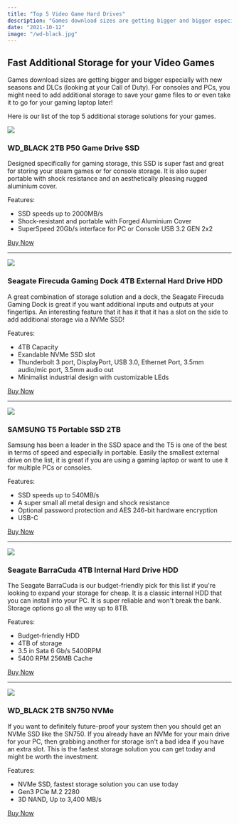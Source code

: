 ```yaml
---
title: "Top 5 Video Game Hard Drives"
description: "Games download sizes are getting bigger and bigger especially with new seasons and DLCs. Here is our list of the best additional storage solutions for your games. "
date: "2021-10-12"
image: "/wd-black.jpg"
---
```


## Fast Additional Storage for your Video Games

Games download sizes are getting bigger and bigger especially with new seasons and DLCs (looking at your Call of Duty). For consoles and PCs, you might need to add additional storage to save your game files to or even take it to go for your gaming laptop later!

Here is our list of the top 5 additional storage solutions for your games.


<a href="https://www.amazon.com/dp/B07YFG9PG2?_encoding=UTF8&th=1&linkCode=li3&tag=tryorthokey06-20&linkId=fe6ee94ac0f9c7d0172572f57fcfd34d&language=en_US&ref_=as_li_ss_il" target="_blank"><img border="0" src="//ws-na.amazon-adsystem.com/widgets/q?_encoding=UTF8&ASIN=B07YFG9PG2&Format=_SL250_&ID=AsinImage&MarketPlace=US&ServiceVersion=20070822&WS=1&tag=tryorthokey06-20&language=en_US" ></a><img src="https://ir-na.amazon-adsystem.com/e/ir?t=tryorthokey06-20&language=en_US&l=li3&o=1&a=B07YFG9PG2" width="1" height="1" border="0" alt="" style="border:none !important; margin:0px !important;" />

### WD_BLACK 2TB P50 Game Drive SSD

Designed specifically for gaming storage, this SSD is super fast and great for storing your steam games or for console storage.  It is also super portable with shock resistance and an aesthetically pleasing rugged aluminium cover. 

Features:
- SSD speeds up to 2000MB/s
- Shock-resistant and portable with Forged Aluminium Cover
- SuperSpeed 20Gb/s interface for PC or Console USB 3.2 GEN 2x2

<a class="btn btn-primary mt-2" href="https://amzn.to/3lAIL9z">Buy Now</a>

- - -

<a href="https://www.amazon.com/Seagate-Firecuda-Gaming-External-Drive/dp/B07YH4GQXJ?dchild=1&keywords=seagate+gaming+hard+drive&qid=1634067452&refinements=p_85%3A2470955011&rnid=2470954011&rps=1&sr=8-10&linkCode=li3&tag=tryorthokey06-20&linkId=53f6f1a0f79f012174a94f9eb087e3e0&language=en_US&ref_=as_li_ss_il" target="_blank"><img border="0" src="//ws-na.amazon-adsystem.com/widgets/q?_encoding=UTF8&ASIN=B07YH4GQXJ&Format=_SL250_&ID=AsinImage&MarketPlace=US&ServiceVersion=20070822&WS=1&tag=tryorthokey06-20&language=en_US" ></a><img src="https://ir-na.amazon-adsystem.com/e/ir?t=tryorthokey06-20&language=en_US&l=li3&o=1&a=B07YH4GQXJ" width="1" height="1" border="0" alt="" style="border:none !important; margin:0px !important;" />

### Seagate Firecuda Gaming Dock 4TB External Hard Drive HDD

A great combination of storage solution and a dock, the Seagate Firecuda Gaming Dock is great if you want additional inputs and outputs at your fingertips. An interesting feature that it has it that it has a slot on the side to add additional storage via a NVMe SSD!

Features:
- 4TB Capacity
- Exandable NVMe SSD slot
- Thunderbolt 3 port, DisplayPort, USB 3.0, Ethernet Port, 3.5mm audio/mic port, 3.5mm audio out
- Minimalist industrial design with customizable LEds

<a class="btn btn-primary mt-2" href="https://amzn.to/3AACnTW">Buy Now</a>

- - -

<a href="https://www.amazon.com/Samsung-T5-Portable-SSD-MU-PA1T0B/dp/B073H4GPLQ?dchild=1&keywords=samsung%2Bgame%2Bstorage&qid=1634067795&sr=8-3&th=1&linkCode=li3&tag=tryorthokey06-20&linkId=d555425de0230b5565543495d9d4ec2c&language=en_US&ref_=as_li_ss_il" target="_blank"><img border="0" src="//ws-na.amazon-adsystem.com/widgets/q?_encoding=UTF8&ASIN=B073H4GPLQ&Format=_SL250_&ID=AsinImage&MarketPlace=US&ServiceVersion=20070822&WS=1&tag=tryorthokey06-20&language=en_US" ></a><img src="https://ir-na.amazon-adsystem.com/e/ir?t=tryorthokey06-20&language=en_US&l=li3&o=1&a=B073H4GPLQ" width="1" height="1" border="0" alt="" style="border:none !important; margin:0px !important;" />

### SAMSUNG T5 Portable SSD 2TB

Samsung has been a leader in the SSD space and the T5 is one of the best in terms of speed and especially in portable. Easily the smallest external drive on the list, it is great if you are using a gaming laptop or want to use it for multiple PCs or consoles.

Features:
- SSD speeds up to 540MB/s
- A super small all metal design and shock resistance
- Optional password protection and AES 246-bit hardware encryption
- USB-C 

<a class="btn btn-primary mt-2" href="https://amzn.to/3lAIL9z">Buy Now</a>

- - -

<a href="https://www.amazon.com/Seagate-BarraCuda-Internal-Drive-3-5-Inch/dp/B07D9C7SQH?dchild=1&keywords=gaming+hard+drive&qid=1634068086&sr=8-4&linkCode=li3&tag=tryorthokey06-20&linkId=cc983a44ea7901ac041d63bcd10e242d&language=en_US&ref_=as_li_ss_il" target="_blank"><img border="0" src="//ws-na.amazon-adsystem.com/widgets/q?_encoding=UTF8&ASIN=B07D9C7SQH&Format=_SL250_&ID=AsinImage&MarketPlace=US&ServiceVersion=20070822&WS=1&tag=tryorthokey06-20&language=en_US" ></a><img src="https://ir-na.amazon-adsystem.com/e/ir?t=tryorthokey06-20&language=en_US&l=li3&o=1&a=B07D9C7SQH" width="1" height="1" border="0" alt="" style="border:none !important; margin:0px !important;" />

### Seagate BarraCuda 4TB Internal Hard Drive HDD

The Seagate BarraCuda is our budget-friendly pick for this list if you're looking to expand your storage for cheap.  It is a classic internal HDD that you can install into your PC.  It is super reliable and won't break the bank.  Storage options go all the way up to 8TB.

Features:
- Budget-friendly HDD
- 4TB of storage
- 3.5 in Sata 6 Gb/s 5400RPM
- 5400 RPM 256MB Cache

<a class="btn btn-primary mt-2" href="https://amzn.to/3n4DcQr">Buy Now</a>

- - -
<a href="https://www.amazon.com/BLACK-SN750-500GB-Internal-Gaming/dp/B07M9VXSXG?cv_ct_cx=wd_black%2Bnvme&dchild=1&keywords=wd_black%2Bnvme&pd_rd_i=B07MH2P5ZD&pd_rd_r=92d3cde1-9b00-4ff1-9db3-f5f8e81f2705&pd_rd_w=1M3KU&pd_rd_wg=3LGDB&pf_rd_p=60f680d5-2ef4-438b-a860-68ff8dd70684&pf_rd_r=J42DKCAB8PMQF7GHJ70J&qid=1634068495&sr=1-1-2a7ba1aa-1291-4447-a5e4-5bbe384024ef&th=1&linkCode=li3&tag=tryorthokey06-20&linkId=27dad42a32badfaf57c63485fa180e24&language=en_US&ref_=as_li_ss_il" target="_blank"><img border="0" src="//ws-na.amazon-adsystem.com/widgets/q?_encoding=UTF8&ASIN=B07M9VXSXG&Format=_SL250_&ID=AsinImage&MarketPlace=US&ServiceVersion=20070822&WS=1&tag=tryorthokey06-20&language=en_US" ></a><img src="https://ir-na.amazon-adsystem.com/e/ir?t=tryorthokey06-20&language=en_US&l=li3&o=1&a=B07M9VXSXG" width="1" height="1" border="0" alt="" style="border:none !important; margin:0px !important;" />

### WD_BLACK 2TB SN750 NVMe

If you want to definitely future-proof your system then you should get an NVMe SSD like the SN750. If you already have an NVMe for your main drive for your PC, then grabbing another for storage isn't a bad idea if you have an extra slot.  This is the fastest storage solution you can get today and might be worth the investment.

Features:
- NVMe SSD, fastest storage solution you can use today
- Gen3 PCIe M.2 2280 
- 3D NAND, Up to 3,400 MB/s

<a class="btn btn-primary mt-2" href="https://amzn.to/3iXDSWt">Buy Now</a>